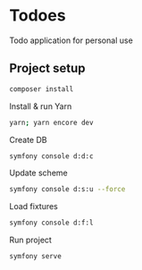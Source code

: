 # Todoes

Todo application for personal use

## Project setup

```sh
composer install
```

Install & run Yarn
```sh
yarn; yarn encore dev
```

Create DB
```sh
symfony console d:d:c
```

Update scheme
```sh
symfony console d:s:u --force
```

Load fixtures
```sh
symfony console d:f:l
```

Run project
```sh
symfony serve
```